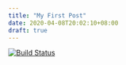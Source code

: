 ```yaml
---
title: "My First Post"
date: 2020-04-08T20:02:10+08:00
draft: true
---
```


[![Build Status](https://travis-ci.com/louiscklaw/travis-playlist.svg?branch=develop)](https://travis-ci.com/louiscklaw/travis-playlist)